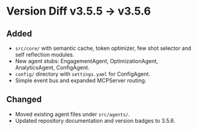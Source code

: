 # Version Diff v3.5.5 → v3.5.6

## Added
- `src/core/` with semantic cache, token optimizer, few shot selector and self reflection modules.
- New agent stubs: EngagementAgent, OptimizationAgent, AnalyticsAgent, ConfigAgent.
- `config/` directory with `settings.yaml` for ConfigAgent.
- Simple event bus and expanded MCPServer routing.

## Changed
- Moved existing agent files under `src/agents/`.
- Updated repository documentation and version badges to 3.5.6.

